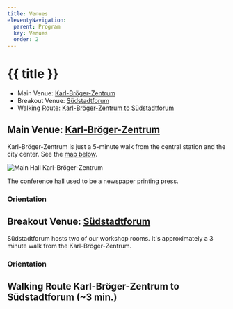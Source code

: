 ```yaml
---
title: Venues
eleventyNavigation:
  parent: Program
  key: Venues
  order: 2
---
```

# {{ title }}

* Main Venue: [Karl-Bröger-Zentrum](#main-venue-karl-br%C3%B6ger-zentrum)
* Breakout Venue: [Südstadtforum](#breakout-venue-s%C3%BCdstadtforum)
* Walking Route: [Karl-Bröger-Zentrum to Südstadtforum](#walking-route-karl-br%C3%B6ger-zentrum-to-s%C3%BCdstadtforum-3-min)

## Main Venue: [Karl-Bröger-Zentrum](https://www.karl-broeger-zentrum.de/)

Karl-Bröger-Zentrum is just a 5-minute walk from the central station and the city center. See the [map below](#orientation).

<img class="block-image"
    src="{{rootPath}}/img/KBZ-combined-small.jpeg"
    alt="Main Hall Karl-Bröger-Zentrum" />

The conference hall used to be a newspaper printing press.

### Orientation

<div class="open_street_map"
    data-geo="geo:49.443714,11.078875?z=17"
    data-title="Karl-Bröger-Zentrum"
    data-more="Karl-Bröger-Straße 9\n90459 Nürnberg"
    data-href="https://www.karl-broeger-zentrum.de"
></div>

## Breakout Venue: [Südstadtforum](https://www.suedstadtforum.de/)

Südstadtforum hosts two of our workshop rooms. It's approximately
a 3 minute walk from the Karl-Bröger-Zentrum.

### Orientation

<div class="open_street_map"
    data-geo="geo:49.442293,11.077496?z=17"
    data-title="Südstadtforum"
    data-more="Siebenkeesstraße 4\n90459 Nürnberg"
    data-href="https://www.suedstadtforum.de/"
></div>

## Walking Route Karl-Bröger-Zentrum to Südstadtforum (~3 min.)

<div class="open_street_map open_street_map-with_routing"
    data-geo-gpx="{{rootPath}}/js/geo-route-kbz-sf.gpx"
></div>
